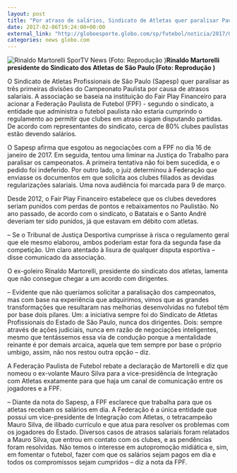 ```yaml
---
layout: post
title: "Por atraso de salários, Sindicato de Atletas quer paralisar Paulistão "
date: 2017-02-06T19:24:00+00:00
external_link: "http://globoesporte.globo.com/sp/futebol/noticia/2017/02/por-atraso-de-salarios-sindicato-de-atletas-quer-paralisar-paulistao.html"
categories: news globo.com
---
```

 ![Rinaldo Martorelli SporTV News (Foto: Reprodução )](http://s2.glbimg.com/UCEdGN-eTusgTVWK5si33G_m0AQ=/245x0:1042x797/320x320/s.glbimg.com/es/ge/f/original/2015/11/07/fenapaf_martorelli.jpg "Rinaldo Martorelli SporTV News (Foto: Reprodução )")**Rinaldo Martorelli presidente do Sindicato dos Atletas de São Paulo (Foto: Reprodução )**

O Sindicato de Atletas Profissionais de São Paulo (Sapesp) quer paralisar as três primeiras divisões do Campeonato Paulista por causa de atrasos salariais. A associação se baseia na instituição do Fair Play Financeiro para acionar a Federação Paulista de Futebol (FPF) - segundo o sindicato, a entidade que administra o futebol paulista não estaria cumprindo o regulamento ao permitir que clubes em atraso sigam disputando partidas. De acordo com representantes do sindicato, cerca de 80% clubes paulistas estão devendo salários.&nbsp;

O Sapesp afirma que esgotou as negociações com a FPF no dia 16 de janeiro de 2017. Em seguida, tentou uma liminar na Justiça do Trabalho para paralisar os campeonatos.&nbsp;A primeira tentativa não foi bem sucedida, e o pedido foi indeferido. Por outro lado, o juiz determinou à Federação que enviasse os documentos em que solicita aos clubes filiados as devidas regularizações salariais.&nbsp;Uma nova audiência foi marcada para 9 de março.   
  
Desde 2012, o Fair Play Financeiro estabelece que os clubes devedores seriam punidos com perdas de pontos e rebaixamentos no Paulistão. No ano passado, de acordo com o sindicato, o Batatais e o Santo André deveriam ter sido punidos, já que estavam em débito com atletas.  
  
–&nbsp;Se o Tribunal de Justiça Desportiva cumprisse à risca o regulamento geral que ele mesmo elaborou, ambos poderiam estar fora da segunda fase da competição. Um claro atentado à lisura de qualquer disputa esportiva – disse comunicado da associação.  
  
O ex-goleiro Rinaldo Martorelli, presidente do sindicato dos atletas, lamenta que não consegue chegar a um acordo com dirigentes.&nbsp;  
  
–&nbsp;Evidente que não queríamos solicitar a paralisação dos campeonatos, mas com base na experiência que adquirimos, vimos que as grandes transformações que resultaram nas melhorias desenvolvidas no futebol têm por base dois pilares. Um: a iniciativa sempre foi do Sindicato de Atletas Profissionais do Estado de São Paulo, nunca dos dirigentes. Dois: sempre através de ações judiciais, nunca em razão de negociações inteligentes, mesmo que tentássemos essa via de condução porque a mentalidade reinante é por demais arcaica, aquela que tem sempre por base o próprio umbigo, assim, não nos restou outra opção – diz.

A Federação Paulista de Futebol rebate a declaração de Martorelli e diz que nomeou o ex-volante Mauro Silva para a vice-presidência de Integração com Atletas exatamente para que haja um canal de comunicação entre os jogadores e a FPF.

–&nbsp;Diante da nota do Sapesp, a FPF esclarece que trabalha para que os atletas recebam os salários em dia. A Federação é a única entidade que possui um vice-presidente de Integração com Atletas, o tetracampeão Mauro Silva, de ilibado currículo e que atua para resolver os problemas com os jogadores do Estado. Diversos casos de atrasos salariais foram relatados a Mauro Silva, que entrou em contato com os clubes, e as pendências foram resolvidas. Não temos o interesse em autopromoção midiática e, sim, em fomentar o futebol, fazer com que os salários sejam pagos em dia e todos os compromissos sejam cumpridos&nbsp;– diz a nota da FPF.&nbsp;

